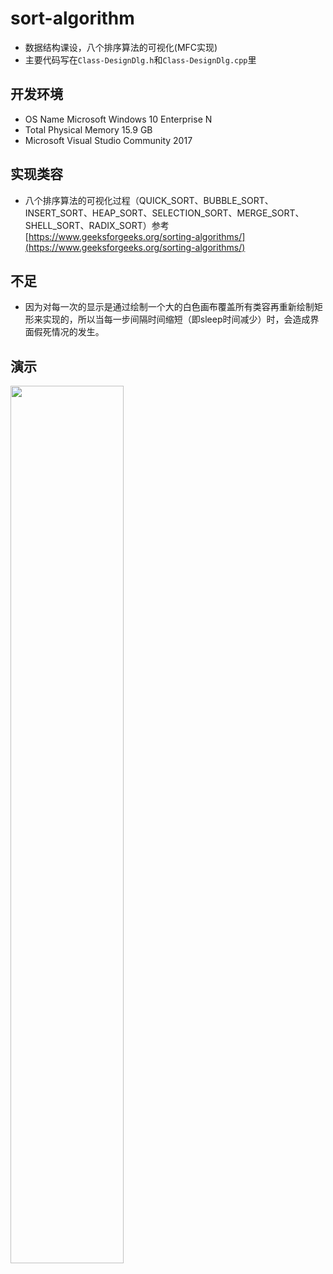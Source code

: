 # sort-algorithm
- 数据结构课设，八个排序算法的可视化(MFC实现)
- 主要代码写在`Class-DesignDlg.h`和`Class-DesignDlg.cpp`里

## 开发环境
- OS Name	Microsoft Windows 10 Enterprise N
- Total Physical Memory	15.9 GB
- Microsoft Visual Studio Community 2017

## 实现类容
- 八个排序算法的可视化过程（QUICK_SORT、BUBBLE_SORT、INSERT_SORT、HEAP_SORT、SELECTION_SORT、MERGE_SORT、SHELL_SORT、RADIX_SORT）参考[https://www.geeksforgeeks.org/sorting-algorithms/](https://www.geeksforgeeks.org/sorting-algorithms/)

## 不足

- 因为对每一次的显示是通过绘制一个大的白色画布覆盖所有类容再重新绘制矩形来实现的，所以当每一步间隔时间缩短（即sleep时间减少）时，会造成界面假死情况的发生。

## 演示
<img src="" width="60%">
